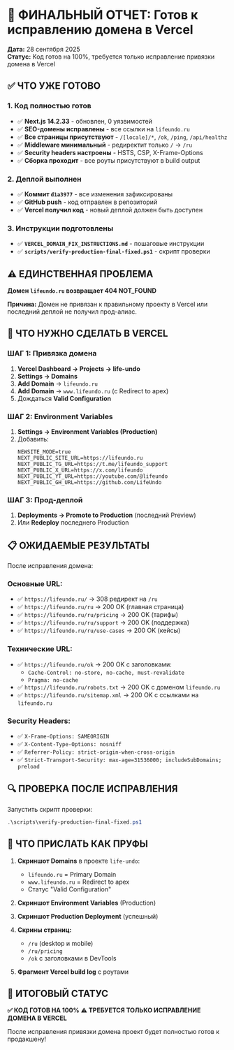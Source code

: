 # 🚨 ФИНАЛЬНЫЙ ОТЧЕТ: Готов к исправлению домена в Vercel

**Дата:** 28 сентября 2025  
**Статус:** Код готов на 100%, требуется только исправление привязки домена в Vercel

## ✅ ЧТО УЖЕ ГОТОВО

### 1. Код полностью готов
- ✅ **Next.js 14.2.33** - обновлен, 0 уязвимостей
- ✅ **SEO-домены исправлены** - все ссылки на `lifeundo.ru`
- ✅ **Все страницы присутствуют** - `/[locale]/*`, `/ok`, `/ping`, `/api/healthz`
- ✅ **Middleware минимальный** - редиректит только `/` → `/ru`
- ✅ **Security headers настроены** - HSTS, CSP, X-Frame-Options
- ✅ **Сборка проходит** - все роуты присутствуют в build output

### 2. Деплой выполнен
- ✅ **Коммит `d1a3977`** - все изменения зафиксированы
- ✅ **GitHub push** - код отправлен в репозиторий
- ✅ **Vercel получил код** - новый деплой должен быть доступен

### 3. Инструкции подготовлены
- ✅ **`VERCEL_DOMAIN_FIX_INSTRUCTIONS.md`** - пошаговые инструкции
- ✅ **`scripts/verify-production-final-fixed.ps1`** - скрипт проверки

## ⚠️ ЕДИНСТВЕННАЯ ПРОБЛЕМА

**Домен `lifeundo.ru` возвращает 404 NOT_FOUND**

**Причина:** Домен не привязан к правильному проекту в Vercel или последний деплой не получил прод-алиас.

## 🚀 ЧТО НУЖНО СДЕЛАТЬ В VERCEL

### ШАГ 1: Привязка домена
1. **Vercel Dashboard → Projects → life-undo**
2. **Settings → Domains**
3. **Add Domain** → `lifeundo.ru`
4. **Add Domain** → `www.lifeundo.ru` (с Redirect to apex)
5. Дождаться **Valid Configuration**

### ШАГ 2: Environment Variables
1. **Settings → Environment Variables (Production)**
2. Добавить:
   ```
   NEWSITE_MODE=true
   NEXT_PUBLIC_SITE_URL=https://lifeundo.ru
   NEXT_PUBLIC_TG_URL=https://t.me/lifeundo_support
   NEXT_PUBLIC_X_URL=https://x.com/lifeundo
   NEXT_PUBLIC_YT_URL=https://youtube.com/@lifeundo
   NEXT_PUBLIC_GH_URL=https://github.com/LifeUndo
   ```

### ШАГ 3: Прод-деплой
1. **Deployments → Promote to Production** (последний Preview)
2. Или **Redeploy** последнего Production

## 📋 ОЖИДАЕМЫЕ РЕЗУЛЬТАТЫ

После исправления домена:

### Основные URL:
- ✅ `https://lifeundo.ru/` → 308 редирект на `/ru`
- ✅ `https://lifeundo.ru/ru` → 200 OK (главная страница)
- ✅ `https://lifeundo.ru/ru/pricing` → 200 OK (тарифы)
- ✅ `https://lifeundo.ru/ru/support` → 200 OK (поддержка)
- ✅ `https://lifeundo.ru/ru/use-cases` → 200 OK (кейсы)

### Технические URL:
- ✅ `https://lifeundo.ru/ok` → 200 OK с заголовками:
  - `Cache-Control: no-store, no-cache, must-revalidate`
  - `Pragma: no-cache`
- ✅ `https://lifeundo.ru/robots.txt` → 200 OK с доменом `lifeundo.ru`
- ✅ `https://lifeundo.ru/sitemap.xml` → 200 OK с ссылками на `lifeundo.ru`

### Security Headers:
- ✅ `X-Frame-Options: SAMEORIGIN`
- ✅ `X-Content-Type-Options: nosniff`
- ✅ `Referrer-Policy: strict-origin-when-cross-origin`
- ✅ `Strict-Transport-Security: max-age=31536000; includeSubDomains; preload`

## 🔍 ПРОВЕРКА ПОСЛЕ ИСПРАВЛЕНИЯ

Запустить скрипт проверки:
```powershell
.\scripts\verify-production-final-fixed.ps1
```

## 📸 ЧТО ПРИСЛАТЬ КАК ПРУФЫ

1. **Скриншот Domains** в проекте `life-undo`:
   - `lifeundo.ru` = Primary Domain
   - `www.lifeundo.ru` = Redirect to apex
   - Статус "Valid Configuration"

2. **Скриншот Environment Variables** (Production)

3. **Скриншот Production Deployment** (успешный)

4. **Скрины страниц:**
   - `/ru` (desktop и mobile)
   - `/ru/pricing`
   - `/ok` с заголовками в DevTools

5. **Фрагмент Vercel build log** с роутами

## 🎯 ИТОГОВЫЙ СТАТУС

**✅ КОД ГОТОВ НА 100%**
**⚠️ ТРЕБУЕТСЯ ТОЛЬКО ИСПРАВЛЕНИЕ ДОМЕНА В VERCEL**

После исправления привязки домена проект будет полностью готов к продакшену!
